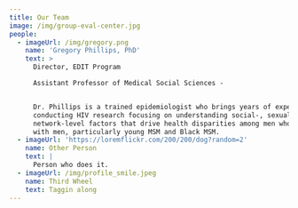 ```yaml
---
title: Our Team
image: /img/group-eval-center.jpg
people:
  - imageUrl: /img/gregory.png
    name: 'Gregory Phillips, PhD'
    text: >
      Director, EDIT Program

      Assistant Professor of Medical Social Sciences - 


      Dr. Phillips is a trained epidemiologist who brings years of experience
      conducting HIV research focusing on understanding social-, sexual-, and
      network-level factors that drive health disparities among men who have sex
      with men, particularly young MSM and Black MSM.
  - imageUrl: 'https://loremflickr.com/200/200/dog?random=2'
    name: Other Person
    text: |
      Person who does it.
  - imageUrl: /img/profile_smile.jpeg
    name: Third Wheel
    text: Taggin along
---
```


